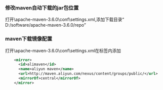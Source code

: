 ### 修改maven自动下载的jar包位置
打开\apache-maven-3.6.0\conf\settings.xml,添加下载目录“ <localRepository>D:/software/apache-maven-3.6.0/repo</localRepository>”
### maven下载镜像配置
打开\apache-maven-3.6.0\conf\settings.xml在<mirrors>标签内添加
```xml
	<mirror>
      <id>alimaven</id>
      <name>aliyun maven</name>
      <url>http://maven.aliyun.com/nexus/content/groups/public/</url>
      <mirrorOf>central</mirrorOf>       
	</mirror>
```